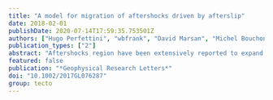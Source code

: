 ```yaml
---
title: "A model for migration of aftershocks driven by afterslip"
date: 2018-02-01
publishDate: 2020-07-14T17:59:35.753501Z
authors: ["Hugo Perfettini", "wbfrank", "David Marsan", "Michel Bouchon"]
publication_types: ["2"]
abstract: "Aftershocks region have been extensively reported to expand logarithmically with time. The associated migration velocity is typically of the order of several km/decade but can be much larger, especially when observing early aftershock sequences, seismic swarms, or tremors. We present here a model for the expansion of aftershock zones based on the idea that aftershocks are triggered as afterslip grows with time along the fault. One of the model assumptions is that aftershocks are triggered when a critical level of afterslip is reached. We predict that the migration velocity $V_p$ at time $t$ following the mainshock is given by $V_p = ζ fracA'δτtimes fracct$, where $A'$ is a frictional parameter, $δτ$ a characteristic value for the stress perturbation, $c$ the radius of the stress perturbation, and $ζ$ a constant of order unity. The scaling $V_p = 1/t$ implies a logarithmic expansion of the aftershock zone with time. The migration velocities predicted by our model are in quantitative agreement with the observations reported following aftershock sequence of small and large earthquakes in various tectonic settings, seismic swarms, and tremor sequences."
featured: false
publication: "*Geophysical Research Letters*"
doi: "10.1002/2017GL076287"
group: tecto
---
```


